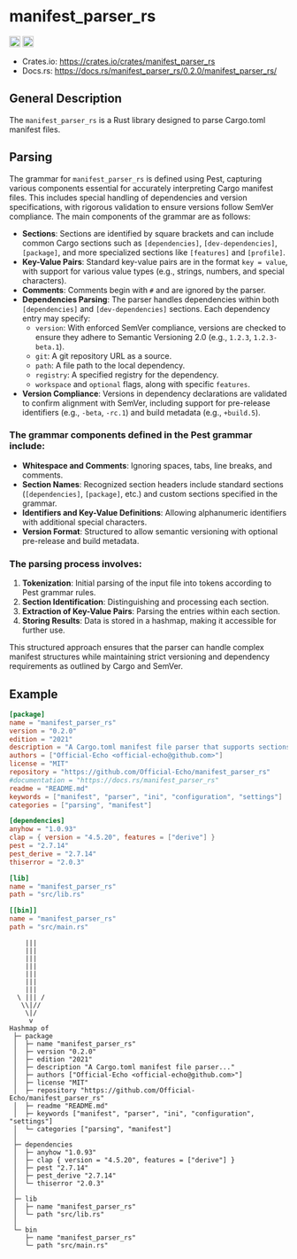 # manifest_parser_rs


[<img alt="crates.io" src="https://img.shields.io/crates/v/manifest_parser_rs?logo=rust" height="20">](https://crates.io/crates/manifest_parser_rs)
[<img alt="docs.rs" src = "https://img.shields.io/badge/manifest_parser_rs-a?logo=docsdotrs&label=docs.rs" height="20">](https://docs.rs/manifest_parser_rs/0.2.0/manifest_parser_rs/)

 - Crates.io: https://crates.io/crates/manifest_parser_rs
 - Docs.rs: https://docs.rs/manifest_parser_rs/0.2.0/manifest_parser_rs/


## General Description
The `manifest_parser_rs` is a Rust library designed to parse Cargo.toml manifest files.

## Parsing 

The grammar for `manifest_parser_rs` is defined using Pest, capturing various components essential for accurately interpreting Cargo manifest files. This includes special handling of dependencies and version specifications, with rigorous validation to ensure versions follow SemVer compliance. The main components of the grammar are as follows:

- **Sections**: Sections are identified by square brackets and can include common Cargo sections such as `[dependencies]`, `[dev-dependencies]`, `[package]`, and more specialized sections like `[features]` and `[profile]`.
- **Key-Value Pairs**: Standard key-value pairs are in the format `key = value`, with support for various value types (e.g., strings, numbers, and special characters).
- **Comments**: Comments begin with `#` and are ignored by the parser.
- **Dependencies Parsing**: The parser handles dependencies within both `[dependencies]` and `[dev-dependencies]` sections. Each dependency entry may specify:
  - `version`: With enforced SemVer compliance, versions are checked to ensure they adhere to Semantic Versioning 2.0 (e.g., `1.2.3`, `1.2.3-beta.1`).
  - `git`: A git repository URL as a source.
  - `path`: A file path to the local dependency.
  - `registry`: A specified registry for the dependency.
  - `workspace` and `optional` flags, along with specific `features`.
- **Version Compliance**: Versions in dependency declarations are validated to confirm alignment with SemVer, including support for pre-release identifiers (e.g., `-beta`, `-rc.1`) and build metadata (e.g., `+build.5`).

### The grammar components defined in the Pest grammar include:

- **Whitespace and Comments**: Ignoring spaces, tabs, line breaks, and comments.
- **Section Names**: Recognized section headers include standard sections (`[dependencies]`, `[package]`, etc.) and custom sections specified in the grammar.
- **Identifiers and Key-Value Definitions**: Allowing alphanumeric identifiers with additional special characters.
- **Version Format**: Structured to allow semantic versioning with optional pre-release and build metadata.
  
### The parsing process involves:
1. **Tokenization**: Initial parsing of the input file into tokens according to Pest grammar rules.
2. **Section Identification**: Distinguishing and processing each section.
3. **Extraction of Key-Value Pairs**: Parsing the entries within each section.
4. **Storing Results**: Data is stored in a hashmap, making it accessible for further use.

This structured approach ensures that the parser can handle complex manifest structures while maintaining strict versioning and dependency requirements as outlined by Cargo and SemVer.

## Example

```toml
[package]
name = "manifest_parser_rs"
version = "0.2.0"
edition = "2021"
description = "A Cargo.toml manifest file parser that supports sections and key-value pairs"
authors = ["Official-Echo <official-echo@github.com>"]
license = "MIT"
repository = "https://github.com/Official-Echo/manifest_parser_rs"
#documentation = "https://docs.rs/manifest_parser_rs"
readme = "README.md"
keywords = ["manifest", "parser", "ini", "configuration", "settings"]
categories = ["parsing", "manifest"]

[dependencies]
anyhow = "1.0.93"
clap = { version = "4.5.20", features = ["derive"] }
pest = "2.7.14"
pest_derive = "2.7.14"
thiserror = "2.0.3"

[lib]
name = "manifest_parser_rs"
path = "src/lib.rs"

[[bin]]
name = "manifest_parser_rs"
path = "src/main.rs"

```
```text
    |||  
    |||  
    |||  
    |||  
    |||  
    |||  
    |||  
  \ ||| /
   \\|//  
    \|/  
     v  
Hashmap of 
 ├─ package
 │  ├─ name "manifest_parser_rs"
 │  ├─ version "0.2.0"
 │  ├─ edition "2021"
 │  ├─ description "A Cargo.toml manifest file parser..."
 │  ├─ authors ["Official-Echo <official-echo@github.com>"]
 │  ├─ license "MIT"
 │  ├─ repository "https://github.com/Official-Echo/manifest_parser_rs"
 │  ├─ readme "README.md"
 │  ├─ keywords ["manifest", "parser", "ini", "configuration", "settings"]
 │  └─ categories ["parsing", "manifest"]
 │
 ├─ dependencies
 │  ├─ anyhow "1.0.93"
 │  ├─ clap { version = "4.5.20", features = ["derive"] }
 │  ├─ pest "2.7.14"
 │  ├─ pest_derive "2.7.14"
 │  └─ thiserror "2.0.3"
 │
 ├─ lib
 │  ├─ name "manifest_parser_rs"
 │  └─ path "src/lib.rs"
 │
 └─ bin
    ├─ name "manifest_parser_rs"
    └─ path "src/main.rs"
 ```
